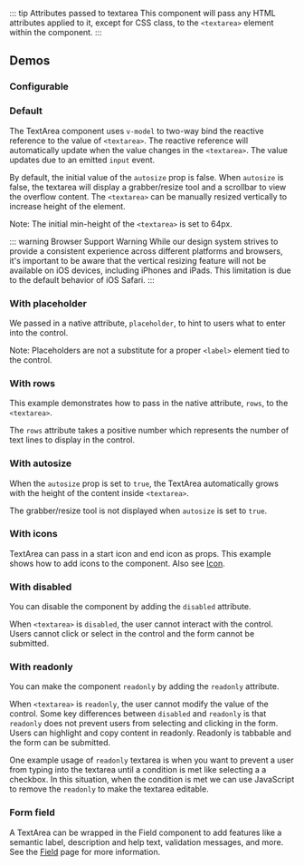 <script setup>
import CdxDocsConfigurableGeneric from '@/../src/components/configurable-generic/ConfigurableGeneric.vue';
import TextAreaDefault from '@/../component-demos/text-area/examples/TextAreaDefault.vue';
import TextAreaWithPlaceholder from '@/../component-demos/text-area/examples/TextAreaWithPlaceholder.vue';
import TextAreaWithRows from '@/../component-demos/text-area/examples/TextAreaWithRows.vue';
import TextAreaWithAutosize from '@/../component-demos/text-area/examples/TextAreaWithAutosize.vue';
import TextAreaWithDisabled from '@/../component-demos/text-area/examples/TextAreaWithDisabled.vue';
import TextAreaWithReadonly from '@/../component-demos/text-area/examples/TextAreaWithReadonly.vue';
import TextAreaWithIcons from '@/../component-demos/text-area/examples/TextAreaWithIcons.vue';
import TextAreaField from '@/../component-demos/text-area/examples/TextAreaField.vue';

const controlsConfig = [
    {
        name: 'status',
        type: 'radio',
        options: [ 'default', 'error' ]
    },
    {
        name: 'autosize',
        type: 'boolean'
    },
    {
        name: 'startIcon',
        type: 'icon'
    },
    {
        name: 'endIcon',
        type: 'icon'
    },
    {
        name: 'placeholder',
        type: 'text'
    },
    {
        name: 'disabled',
        type: 'boolean'
    },
    {
        name: 'readonly',
        type: 'boolean'
    },
    {
        name: 'rows',
        type: 'text'
    }
];
</script>

::: tip Attributes passed to textarea
This component will pass any HTML attributes applied to it, except for CSS class, to the `<textarea>` element within the component.
:::

## Demos

### Configurable

<cdx-demo-wrapper :controls-config="controlsConfig" :show-generated-code="true" generated-model-name="textareaValue">
<template v-slot:demo="{ propValues }">
<cdx-docs-configurable-generic v-bind="propValues"/>
</template>
</cdx-demo-wrapper>

### Default

The TextArea component uses `v-model` to two-way bind the reactive reference to the value of `<textarea>`. The reactive reference will automatically update when the value changes in the `<textarea>`. The value updates due to an emitted `input` event.

By default, the initial value of the `autosize` prop is false. When `autosize` is false, the textarea will display a grabber/resize tool and a scrollbar to view the overflow content. The `<textarea>` can be manually resized vertically to increase height of the element.

Note: The initial min-height of the `<textarea>` is set to 64px.

::: warning Browser Support Warning
While our design system strives to provide a consistent experience across different platforms and browsers, it's important to be aware that the vertical resizing feature will not be available on iOS devices, including iPhones and iPads. This limitation is due to the default behavior of iOS Safari.
:::

<cdx-demo-wrapper>
<template v-slot:demo>
<text-area-default />
</template>

<template v-slot:code>

<<< @/../component-demos/text-area/examples/TextAreaDefault.vue

</template>
</cdx-demo-wrapper>

### With placeholder

We passed in a native attribute, `placeholder`, to hint to users what to enter into the control.

Note: Placeholders are not a substitute for a proper `<label>` element tied to the control.

<cdx-demo-wrapper>
<template v-slot:demo>
<text-area-with-placeholder />
</template>

<template v-slot:code>

<<< @/../component-demos/text-area/examples/TextAreaWithPlaceholder.vue

</template>
</cdx-demo-wrapper>

### With rows

This example demonstrates how to pass in the native attribute, `rows`, to the `<textarea>`.

The `rows` attribute takes a positive number which represents the number of text lines to display in the control.

<cdx-demo-wrapper>
<template v-slot:demo>
<text-area-with-rows />
</template>

<template v-slot:code>

<<< @/../component-demos/text-area/examples/TextAreaWithRows.vue

</template>
</cdx-demo-wrapper>

### With autosize

When the `autosize` prop is set to `true`, the TextArea automatically grows with the height of the content inside `<textarea>`.

The grabber/resize tool is not displayed when `autosize` is set to `true`.

<cdx-demo-wrapper>
<template v-slot:demo>
<text-area-with-autosize />
</template>

<template v-slot:code>

<<< @/../component-demos/text-area/examples/TextAreaWithAutosize.vue

</template>
</cdx-demo-wrapper>

### With icons

TextArea can pass in a start icon and end icon as props. This example shows how to add icons to the component. Also see [Icon](./icon.md).

<cdx-demo-wrapper>
<template v-slot:demo>
<text-area-with-icons />
</template>

<template v-slot:code>

<<< @/../component-demos/text-area/examples/TextAreaWithIcons.vue

</template>
</cdx-demo-wrapper>

### With disabled

You can disable the component by adding the `disabled` attribute.

When `<textarea>` is `disabled`, the user cannot interact with the control. Users cannot click or select in the control and the form cannot be submitted.

<cdx-demo-wrapper>
<template v-slot:demo>
<text-area-with-disabled />
</template>

<template v-slot:code>

<<< @/../component-demos/text-area/examples/TextAreaWithDisabled.vue

</template>
</cdx-demo-wrapper>

### With readonly

You can make the component `readonly` by adding the `readonly` attribute.

When `<textarea>` is `readonly`, the user cannot modify the value of the control. Some key differences between `disabled` and `readonly` is that `readonly` does not prevent users from selecting and clicking in the form. Users can highlight and copy content in readonly. Readonly is tabbable and the form can be submitted.

One example usage of `readonly` textarea is when you want to prevent a user from typing into the textarea until a condition is met like selecting a a checkbox. In this situation, when the condition is met we can use JavaScript to remove the `readonly` to make the textarea editable.

<cdx-demo-wrapper>
<template v-slot:demo>
<text-area-with-readonly />
</template>

<template v-slot:code>

<<< @/../component-demos/text-area/examples/TextAreaWithReadonly.vue

</template>
</cdx-demo-wrapper>

### Form field

A TextArea can be wrapped in the Field component to add features like a semantic label, description
and help text, validation messages, and more. See the [Field](./field.md) page for more information.

<cdx-demo-wrapper :allow-link-styles="true">
<template v-slot:demo>
	<text-area-field />
</template>

<template v-slot:code>

<<< @/../component-demos/text-area/examples/TextAreaField.vue

</template>
</cdx-demo-wrapper>